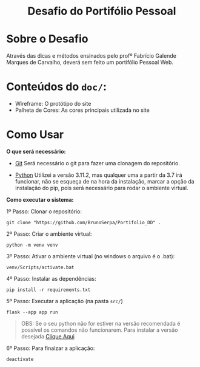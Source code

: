 <h1 align="center"> Desafio do Portifólio  Pessoal</h1>

<span id="sobre"></span>

# Sobre o Desafio

Através das dicas e métodos ensinados pelo profº Fabrício Galende Marques de Carvalho, deverá sem feito um portifólio Pessoal Web. 

# Conteúdos do ```doc/```:
- Wireframe: O protótipo do site
- Palheta de Cores: As cores principais utilizada no site

<span id="comoUsar"></span>

# Como Usar

<b>O que será necessário:</b></summary>

- <a href="https://git-scm.com/downloads">Git</a> Será necessário o git para fazer uma clonagem do repositório.

- <a href="https://www.python.org/downloads">Python</a> Utilizei a versão 3.11.2, mas qualquer uma a partir da 3.7 irá funcionar, não se esqueça de na hora da instalação, marcar a opção da instalação do pip, pois será necessário para rodar o ambiente virtual.
  
<b>Como executar o sistema:</b>

1º Passo: Clonar o repositório:
```console
git clone "https://github.com/BrunoSerpa/Portifolio_DD" .
```

2º Passo: Criar o ambiente virtual:
```console
python -m venv venv
```

3º Passo: Ativar o ambiente virtual (no windows o arquivo é o .bat):
```console
venv/Scripts/activate.bat
```

4º Passo: Instalar as dependências:
```console
pip install -r requirements.txt
```

5º Passo: Executar a aplicação (na pasta ```src/```)
```console
flask --app app run
```

> OBS: Se o seu python não for estiver na versão recomendada é possível os comandos não funcionarem. Para instalar a versão desejada <a href="https://www.python.org/downloads/release/python-3112/">Clique Aqui</a>

6º Passo: Para finalzar a aplicação:
```console
deactivate
```